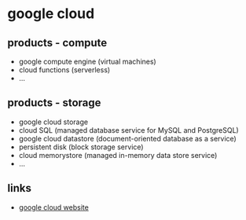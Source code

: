 # google cloud

## products - compute
* google compute engine (virtual machines)
* cloud functions (serverless)
* ...

## products - storage
* google cloud storage
* cloud SQL (managed database service for MySQL and PostgreSQL)
* google cloud datastore (document-oriented database as a service)
* persistent disk (block storage service)
* cloud memorystore (managed in-memory data store service)
* ...

## links
* [google cloud website](https://cloud.google.com/)
